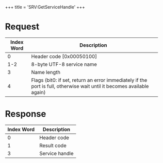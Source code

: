 +++
title = 'SRV:GetServiceHandle'
+++

# Request

| Index Word | Description                                                                                                            |
|------------|------------------------------------------------------------------------------------------------------------------------|
| 0          | Header code \[0x00050100\]                                                                                             |
| 1-2        | 8-byte UTF-8 service name                                                                                              |
| 3          | Name length                                                                                                            |
| 4          | Flags (bit0: if set, return an error immediately if the port is full, otherwise wait until it becomes available again) |

# Response

| Index Word | Description    |
|------------|----------------|
| 0          | Header code    |
| 1          | Result code    |
| 3          | Service handle |
